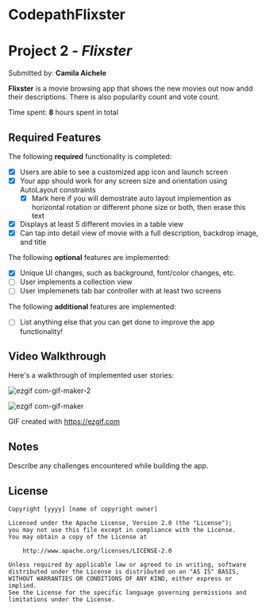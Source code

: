 # CodepathFlixster

# Project 2 - *Flixster*

Submitted by: **Camila Aichele**

**Flixster** is a movie browsing app that shows the new movies out now andd their descriptions. There is also popularity count and vote count. 

Time spent: **8** hours spent in total

## Required Features

The following **required** functionality is completed:

- [X] Users are able to see a customized app icon and launch screen
- [X] Your app should work for any screen size and orientation using AutoLayout constraints
  - [X] Mark here if you will demostrate auto layout implemention as horizontal rotation or different phone size or both, then erase this text
- [X] Displays at least 5 different movies in a table view
- [X] Can tap into detail view of movie with a full description, backdrop image, and title
 
The following **optional** features are implemented:

- [X] Unique UI changes, such as background, font/color changes, etc.
- [ ] User implements a collection view
- [ ] User implemenets tab bar controller with at least two screens

The following **additional** features are implemented:

- [ ] List anything else that you can get done to improve the app functionality!

## Video Walkthrough

Here's a walkthrough of implemented user stories:

![ezgif com-gif-maker-2](https://user-images.githubusercontent.com/103790405/215935172-8c04b34d-8cd9-4501-abb8-b29658a6d539.gif)

![ezgif com-gif-maker](https://user-images.githubusercontent.com/103790405/215935183-dd16a95b-cf9a-4759-a8aa-5a83cf4bf197.gif)


GIF created with https://ezgif.com  


## Notes

Describe any challenges encountered while building the app.

## License

    Copyright [yyyy] [name of copyright owner]

    Licensed under the Apache License, Version 2.0 (the "License");
    you may not use this file except in compliance with the License.
    You may obtain a copy of the License at

        http://www.apache.org/licenses/LICENSE-2.0

    Unless required by applicable law or agreed to in writing, software
    distributed under the License is distributed on an "AS IS" BASIS,
    WITHOUT WARRANTIES OR CONDITIONS OF ANY KIND, either express or implied.
    See the License for the specific language governing permissions and
    limitations under the License.

